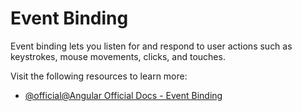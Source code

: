 # Event Binding

Event binding lets you listen for and respond to user actions such as keystrokes, mouse movements, clicks, and touches.

Visit the following resources to learn more:

- [@official@Angular Official Docs - Event Binding](https://angular.dev/guide/templates/event-binding)
